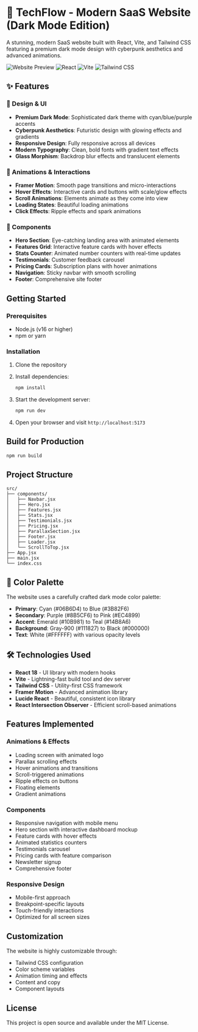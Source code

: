 # 🚀 TechFlow - Modern SaaS Website (Dark Mode Edition)

A stunning, modern SaaS website built with React, Vite, and Tailwind CSS featuring a premium dark mode design with cyberpunk aesthetics and advanced animations.

![Website Preview](https://img.shields.io/badge/Status-Live-brightgreen)
![React](https://img.shields.io/badge/React-18.2.0-blue)
![Vite](https://img.shields.io/badge/Vite-4.5.0-purple)
![Tailwind CSS](https://img.shields.io/badge/Tailwind%20CSS-3.3.0-cyan)

## ✨ Features

### 🎨 Design & UI

- **Premium Dark Mode**: Sophisticated dark theme with cyan/blue/purple accents
- **Cyberpunk Aesthetics**: Futuristic design with glowing effects and gradients
- **Responsive Design**: Fully responsive across all devices
- **Modern Typography**: Clean, bold fonts with gradient text effects
- **Glass Morphism**: Backdrop blur effects and translucent elements

### 🚀 Animations & Interactions

- **Framer Motion**: Smooth page transitions and micro-interactions
- **Hover Effects**: Interactive cards and buttons with scale/glow effects
- **Scroll Animations**: Elements animate as they come into view
- **Loading States**: Beautiful loading animations
- **Click Effects**: Ripple effects and spark animations

### 📱 Components

- **Hero Section**: Eye-catching landing area with animated elements
- **Features Grid**: Interactive feature cards with hover effects
- **Stats Counter**: Animated number counters with real-time updates
- **Testimonials**: Customer feedback carousel
- **Pricing Cards**: Subscription plans with hover animations
- **Navigation**: Sticky navbar with smooth scrolling
- **Footer**: Comprehensive site footer

## Getting Started

### Prerequisites

- Node.js (v16 or higher)
- npm or yarn

### Installation

1. Clone the repository
2. Install dependencies:

   ```bash
   npm install
   ```

3. Start the development server:

   ```bash
   npm run dev
   ```

4. Open your browser and visit `http://localhost:5173`

## Build for Production

```bash
npm run build
```

## Project Structure

```
src/
├── components/
│   ├── Navbar.jsx
│   ├── Hero.jsx
│   ├── Features.jsx
│   ├── Stats.jsx
│   ├── Testimonials.jsx
│   ├── Pricing.jsx
│   ├── ParallaxSection.jsx
│   ├── Footer.jsx
│   ├── Loader.jsx
│   └── ScrollToTop.jsx
├── App.jsx
├── main.jsx
└── index.css
```

## 🎨 Color Palette

The website uses a carefully crafted dark mode color palette:

- **Primary**: Cyan (#06B6D4) to Blue (#3B82F6)
- **Secondary**: Purple (#8B5CF6) to Pink (#EC4899)
- **Accent**: Emerald (#10B981) to Teal (#14B8A6)
- **Background**: Gray-900 (#111827) to Black (#000000)
- **Text**: White (#FFFFFF) with various opacity levels

## 🛠 Technologies Used

- **React 18** - UI library with modern hooks
- **Vite** - Lightning-fast build tool and dev server
- **Tailwind CSS** - Utility-first CSS framework
- **Framer Motion** - Advanced animation library
- **Lucide React** - Beautiful, consistent icon library
- **React Intersection Observer** - Efficient scroll-based animations

## Features Implemented

### Animations & Effects

- Loading screen with animated logo
- Parallax scrolling effects
- Hover animations and transitions
- Scroll-triggered animations
- Ripple effects on buttons
- Floating elements
- Gradient animations

### Components

- Responsive navigation with mobile menu
- Hero section with interactive dashboard mockup
- Feature cards with hover effects
- Animated statistics counters
- Testimonials carousel
- Pricing cards with feature comparison
- Newsletter signup
- Comprehensive footer

### Responsive Design

- Mobile-first approach
- Breakpoint-specific layouts
- Touch-friendly interactions
- Optimized for all screen sizes

## Customization

The website is highly customizable through:

- Tailwind CSS configuration
- Color scheme variables
- Animation timing and effects
- Content and copy
- Component layouts

## License

This project is open source and available under the MIT License.
